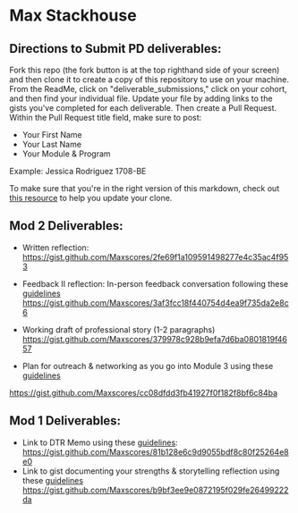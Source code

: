 # Max Stackhouse

## Directions to Submit PD deliverables:
Fork this repo (the fork button is at the top righthand side of your screen) and then clone it to create a copy of this repository to use on your machine. From the ReadMe, click on "deliverable_submissions," click on your cohort, and then find your individual file. Update your file by adding links to the gists you've completed for each deliverable. Then create a Pull Request. Within the Pull Request title field, make sure to post:

* Your First Name
* Your Last Name
* Your Module & Program

Example: Jessica Rodriguez 1708-BE

To make sure that you're in the right version of this markdown, check out [this resource](https://help.github.com/articles/configuring-a-remote-for-a-fork/) to help you update your clone.

## Mod 2 Deliverables:
* Written reflection:
  https://gist.github.com/Maxscores/2fe69f1a109591498277e4c35ac4f953
  
* Feedback II reflection: In-person feedback conversation following these [guidelines](https://github.com/turingschool/career-development-curriculum/blob/master/module_two/feedback_conversation_reflection_guidelines.md)
https://gist.github.com/Maxscores/3af3fcc18f440754d4ea9f735da2e8c6

* Working draft of professional story (1-2 paragraphs)
 https://gist.github.com/Maxscores/379978c928b9efa7d6ba0801819f4657

* Plan for outreach & networking as you go into Module 3 using these [guidelines](https://github.com/turingschool/career-development-curriculum/blob/master/module_two/outreach_networking_guidelines.md)

https://gist.github.com/Maxscores/cc08dfdd3fb41927f0f182f8bf6c84ba

## Mod 1 Deliverables:
* Link to DTR Memo using these [guidelines](https://github.com/turingschool/career-development-curriculum/blob/master/module_one/dtr_guidelines_memo.md): 
https://gist.github.com/Maxscores/81b128e6c9d9055bdf8c80f25264e8e0
* Link to gist documenting your strengths & storytelling reflection using these [guidelines](https://github.com/turingschool/career-development-curriculum/blob/master/module_one/strengths_storytelling_reflection.md)
https://gist.github.com/Maxscores/b9bf3ee9e0872195f029fe26499222da
